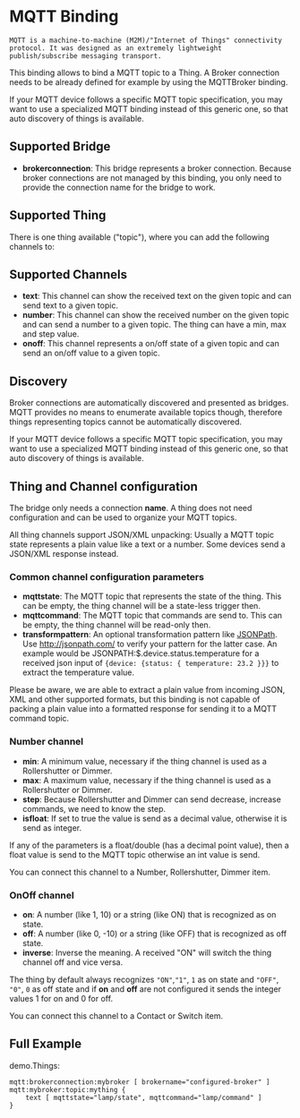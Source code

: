 # MQTT Binding

    MQTT is a machine-to-machine (M2M)/"Internet of Things" connectivity protocol. It was designed as an extremely lightweight publish/subscribe messaging transport.

This binding allows to bind a MQTT topic to a Thing. A Broker connection needs to be already defined for example by using the MQTTBroker binding.

If your MQTT device follows a specific MQTT topic specification, you may want to use a specialized MQTT binding instead of this generic one, so that auto discovery of things is available.

## Supported Bridge

* **brokerconnection**: This bridge represents a broker connection. Because broker connections are not managed by this binding, you only need to provide the connection name for the bridge to work.

## Supported Thing

There is one thing available ("topic"), where you can add the following channels to:

## Supported Channels

* **text**: This channel can show the received text on the given topic and can send text to a given topic.
* **number**: This channel can show the received number on the given topic and can send a number to a given topic. The thing can have a min, max and step value.
* **onoff**: This channel represents a on/off state of a given topic and can send an on/off value to a given topic.

## Discovery

Broker connections are automatically discovered and presented as bridges. MQTT provides no means to enumerate available topics though, therefore things representing topics cannot be automatically discovered.

If your MQTT device follows a specific MQTT topic specification, you may want to use a specialized MQTT binding instead of this generic one, so that auto discovery of things is available.

## Thing and Channel configuration

The bridge only needs a connection **name**. A thing does not need configuration and can be used to organize your MQTT topics.

All thing channels support JSON/XML unpacking: Usually a MQTT topic state represents a plain value like a text or a number. Some devices send a JSON/XML response instead.

### Common channel configuration parameters

* __mqttstate__: The MQTT topic that represents the state of the thing. This can be empty, the thing channel will be a state-less trigger then. 
* __mqttcommand__: The MQTT topic that commands are send to. This can be empty, the thing channel will be read-only then.
* __transformpattern__: An optional transformation pattern like [JSONPath](http://goessner.net/articles/JsonPath/index.html#e2). Use http://jsonpath.com/ to verify your pattern for the latter case. An example would be JSONPATH:$.device.status.temperature for a received json input of `{device: {status: { temperature: 23.2 }}}` to extract the temperature value.

Please be aware, we are able to extract a plain value from incoming JSON, XML and other supported formats, but this binding is not capable of packing a plain value into a formatted response for sending it to a MQTT command topic.
 
### Number channel
 
* __min__: A minimum value, necessary if the thing channel is used as a Rollershutter or Dimmer.
* __max__: A maximum value, necessary if the thing channel is used as a Rollershutter or Dimmer.
* __step__: Because Rollershutter and Dimmer can send decrease, increase commands, we need to know the step.
* __isfloat__: If set to true the value is send as a decimal value, otherwise it is send as integer.

If any of the parameters is a float/double (has a decimal point value), then a float value is send to the MQTT topic otherwise an int value is send.

You can connect this channel to a Number, Rollershutter, Dimmer item.

### OnOff channel

* __on__: A number (like 1, 10) or a string (like ON) that is recognized as on state.
* __off__: A number (like 0, -10) or a string (like OFF) that is recognized as off state.
* __inverse__: Inverse the meaning. A received "ON" will switch the thing channel off and vice versa.

The thing by default always recognizes `"ON"`,`"1"`, `1` as on state and `"OFF"`, `"0"`, `0` as off state and if **on** and **off** are not configured it sends the integer values 1 for on and 0 for off.

You can connect this channel to a Contact or Switch item.

## Full Example

demo.Things:

```xtend
mqtt:brokerconnection:mybroker [ brokername="configured-broker" ]
mqtt:mybroker:topic:mything {
    text [ mqttstate="lamp/state", mqttcommand="lamp/command" ]
}
```